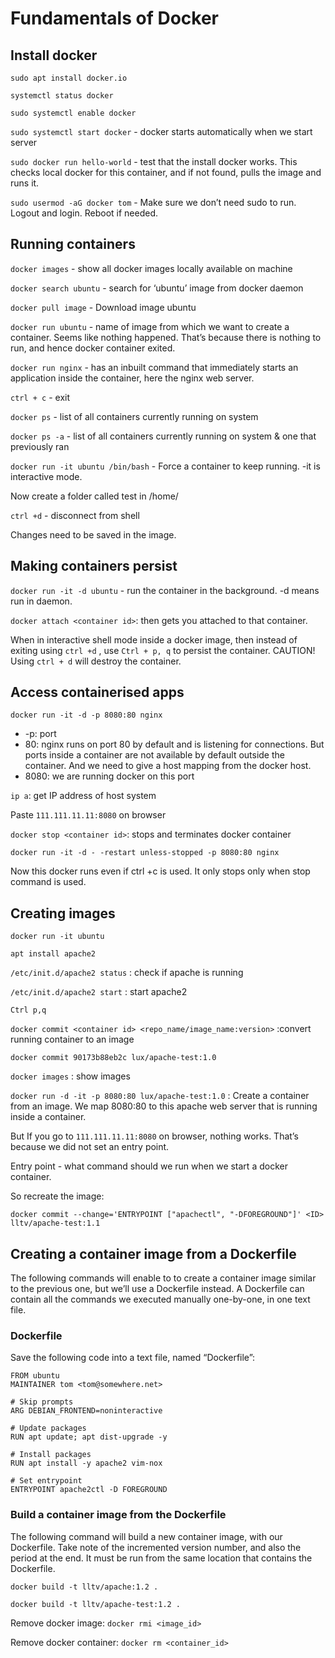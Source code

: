 # Fundamentals of Docker

## Install docker

```sudo apt install docker.io```

```systemctl status docker```

```sudo systemctl enable docker```

```sudo systemctl start docker``` - docker starts automatically when we start server

```sudo docker run hello-world``` - test that the install docker works. This checks local docker for this container, and if not found, pulls the image and runs it.

```sudo usermod -aG docker tom``` - Make sure we don’t need sudo to run. Logout and login. Reboot if needed.

## Running containers

```docker images``` - show all docker images locally available on machine

```docker search ubuntu``` - search for ‘ubuntu’ image from docker daemon 

```docker pull image``` - Download image ubuntu

```docker run ubuntu``` - name of image from which we want to create a container. Seems like nothing happened. That’s because there is nothing to run, and hence docker container exited.

```docker run nginx``` - has an inbuilt command that immediately starts an application inside the container, here the nginx web server. 

```ctrl + c``` - exit

```docker ps``` - list of all containers currently running on system

```docker ps -a``` - list of all containers currently running on system & one that previously ran

```docker run -it ubuntu /bin/bash``` - Force a container to keep running. -it is interactive mode. 

Now create a folder called test in /home/

```ctrl +d``` - disconnect from shell

Changes need to be saved in the image. 

## Making containers persist

```docker run -it -d ubuntu``` - run the container in the background. -d means run in daemon.

```docker attach <container id>```: then gets you attached to that container.

When in interactive shell mode inside a docker image, then instead of exiting using ```ctrl +d``` , use  ```Ctrl + p, q``` to persist the container. 
CAUTION! Using ```ctrl + d``` will destroy the container.

## Access containerised apps

```docker run -it -d -p 8080:80 nginx```
- -p: port
- 80: nginx runs on port 80 by default and is listening for connections. But ports inside a container are not available by default outside the container. And we need to give a host mapping from the docker host.
- 8080: we are running docker on this port

```ip a```: get IP address of host system

Paste ```111.111.11.11:8080``` on browser

```docker stop <container id>```: stops and terminates docker container

```docker run -it -d - -restart unless-stopped -p 8080:80 nginx```

Now this docker runs even if ctrl +c is used. It only stops only when stop command is used.

## Creating images

```docker run -it ubuntu```

```apt install apache2```

```/etc/init.d/apache2 status``` : check if apache is running

```/etc/init.d/apache2 start``` : start apache2

```Ctrl p,q```

```docker commit <container id> <repo_name/image_name:version>``` :convert running container to an image

```docker commit 90173b88eb2c lux/apache-test:1.0```

```docker images``` : show images

```docker run -d -it -p 8080:80 lux/apache-test:1.0``` : Create a container from an image. We map 8080:80 to this apache web server that is running inside a container. 

But If you go to ```111.111.11.11:8080``` on browser, nothing works. That’s because we did not set an entry point. 

Entry point - what command should we run when we start a docker container.

So recreate the image: 

```docker commit --change='ENTRYPOINT ["apachectl", "-DFOREGROUND"]' <ID> lltv/apache-test:1.1```

## Creating a container image from a Dockerfile

The following commands will enable to to create a container image similar to the previous one, but we’ll use a Dockerfile instead. A Dockerfile can contain all the commands we executed manually one-by-one, in one text file.

### Dockerfile

Save the following code into a text file, named “Dockerfile”:

 ```
 FROM ubuntu
 MAINTAINER tom <tom@somewhere.net>
 
 # Skip prompts
 ARG DEBIAN_FRONTEND=noninteractive
 
 # Update packages
 RUN apt update; apt dist-upgrade -y
 
 # Install packages
 RUN apt install -y apache2 vim-nox
 
 # Set entrypoint
 ENTRYPOINT apache2ctl -D FOREGROUND
 ```
 
### Build a container image from the Dockerfile

The following command will build a new container image, with our Dockerfile. Take note of the incremented version number, and also the period at the end. It must be run from the same location that contains the Dockerfile.

```docker build -t lltv/apache:1.2 .```

```docker build -t lltv/apache-test:1.2 .```

Remove docker image: ```docker rmi <image_id>```

Remove docker container: ```docker rm <container_id>```

